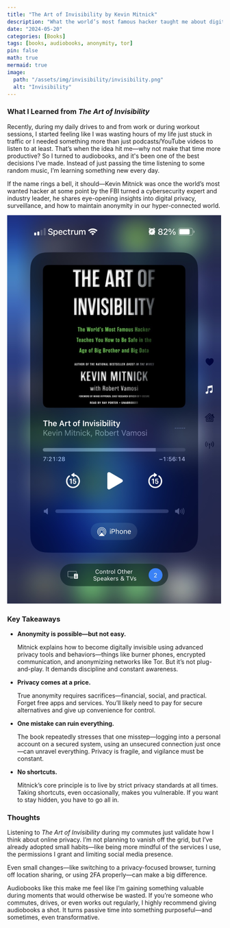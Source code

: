 ```yaml
---
title: "The Art of Invisibility by Kevin Mitnick"
description: "What the world’s most famous hacker taught me about digital privacy, online anonymity, and why it all matters more than ever."
date: "2024-05-20"
categories: [Books]
tags: [books, audiobooks, anonymity, tor]
pin: false
math: true
mermaid: true
image:
  path: "/assets/img/invisibility/invisibility.png"
  alt: "Invisibility"
---
```


### What I Learned from *The Art of Invisibility*

Recently, during my daily drives to and from work or during workout sessions, I started feeling like I was wasting hours of my life just stuck in traffic or I needed something more than just podcasts/YouTube videos to listen to at least. That’s when the idea hit me—why not make that time more productive? So I turned to audiobooks, and it's been one of the best decisions I’ve made. Instead of just passing the time listening to some random music, I’m learning something new every day. 

If the name rings a bell, it should—Kevin Mitnick was once the world’s most wanted hacker at some point by the FBI turned a cybersecurity expert and industry leader, he shares eye-opening insights into digital privacy, surveillance, and how to maintain anonymity in our hyper-connected world.

![audiobook](/assets/img/invisibility/audiobook.png)

### Key Takeaways

- **Anonymity is possible—but not easy.**
    
    Mitnick explains how to become digitally invisible using advanced privacy tools and behaviors—things like burner phones, encrypted communication, and anonymizing networks like Tor. But it’s not plug-and-play. It demands discipline and constant awareness.
    
- **Privacy comes at a price.**
    
    True anonymity requires sacrifices—financial, social, and practical. Forget free apps and services. You’ll likely need to pay for secure alternatives and give up convenience for control.
    
- **One mistake can ruin everything.**
    
    The book repeatedly stresses that one misstep—logging into a personal account on a secured system, using an unsecured connection just once—can unravel everything. Privacy is fragile, and vigilance must be constant.
    
- **No shortcuts.**
    
    Mitnick’s core principle is to live by strict privacy standards at all times. Taking shortcuts, even occasionally, makes you vulnerable. If you want to stay hidden, you have to go all in.
    

### Thoughts

Listening to *The Art of Invisibility* during my commutes just validate how I think about online privacy. I’m not planning to vanish off the grid, but I’ve already adopted small habits—like being more mindful of the services I use, the permissions I grant and limiting social media presence.

Even small changes—like switching to a privacy-focused browser, turning off location sharing, or using 2FA properly—can make a big difference.

Audiobooks like this make me feel like I’m gaining something valuable during moments that would otherwise be wasted. If you’re someone who commutes, drives, or even works out regularly, I highly recommend giving audiobooks a shot. It turns passive time into something purposeful—and sometimes, even transformative.
